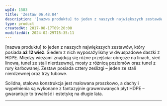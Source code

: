 ```yaml
---
wpId: 1583
title: 'Zestaw 06.48.84'
description: '[nazwa produktu] to jeden z naszych największych zestawów, który posiada aż 12 wież. Siedem z nich wyposażyliśmy w dwuspadowe daszki z HDPE. Między wieżami znajdują się różne przejścia: obręcze na linach, sieć linowa, tunel ze stali nierdzewnej, mosty z różnicą poziomów oraz tunel z rury karbowanej. Zestaw posiada cztery ześlizgi – jeden ze stali nierdzewnej ...'
type: product
createdAt: 2017-08-17T09:20:00
modifiedAt: 2024-02-29T15:35:11
---
```



\[nazwa produktu\] to jeden z naszych największych zestawów, który posiada **aż 12 wież**. Siedem z nich wyposażyliśmy w dwuspadowe daszki z HDPE. Między wieżami znajdują się różne przejścia: obręcze na linach, sieć linowa, tunel ze stali nierdzewnej, mosty z różnicą poziomów oraz tunel z rury karbowanej. Zestaw posiada cztery ześlizgi – jeden ze stali nierdzewnej oraz trzy tubowe.

Solidna, stalowa konstrukcja jest malowana proszkowo, a dachy i wypełnienia są wykonane z fantazyjnie grawerowanych płyt HDPE – gwarantuje to trwałość i estetykę na długie lata.

* * *